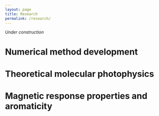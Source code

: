 ```yaml
---
layout: page
title: Research
permalink: /research/
---
```

*Under construction*

# Numerical method development
# Theoretical molecular photophysics
# Magnetic response properties and aromaticity
